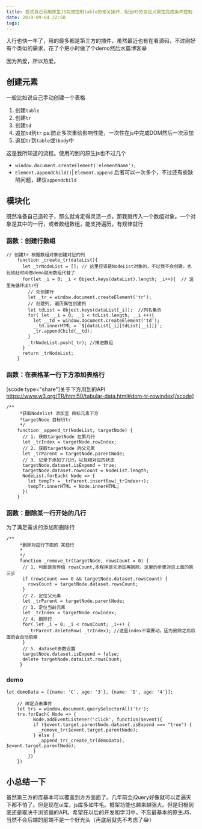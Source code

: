 ```yaml
---
title: 尝试自己调用原生JS完成控制table的相关操作，配合H5的自定义属性完成条件控制
date: 2019-09-04 22:50
tags:
---
```


入行也快一年了，用的最多都是第三方的插件，虽然最近也有在看源码，不过刚好有个类似的需求，花了个把小时做了个demo然后水篇博客😁

因为热爱，所以热爱。

<!--more-->

## 创建元素

一般比如说自己手动创建一个表格

1. 创建`table`
2. 创建`tr`
3. 创建`td`
4. 追加`td`到`tr` ps:防止多次重绘影响性能，一次性在js中完成DOM然后一次添加
5. 追加`tr`到`table`或`tbody`中

这是我所知道的流程。使用的到的原生js也不过几个

- `window.document.createElement('elementName');`
- `Element.appendChild()`| `Element.append` 后者可以一次多个，不过还有些缺陷问题，建议`appendchild`

## 模块化

既然准备自己造轮子，那么就肯定得灵活一点。那我就传入一个数组对象。一个对象是其中的一行，或者数组数组，能支持遍历，有规律就行

### 函数：创建行数组

```
// 创建tr 根据数组对象创建对应的列
    function _create_tr(dataList){
      let _trNodeList = []; // 这里应该是NodeList对象的，不过我不会创建。也比较赶时间做demo就用数组代替了
      for(let _i = 0; _i < Object.keys(dataList).length; _i++){  // 这里先循环出tr行
        // 先创建行
        let _tr = window.document.createElement('tr');
        // 创建列, 遍历属性创建列
        let tdList = Object.keys(dataList[_i]);  //列名集合
        for( let __i = 0; __i < tdList.length; __i ++){
          let __td = window.document.createElement('td');
          __td.innerHTML = `${dataList[_i][tdList[__i]]}`;
          _tr.appendChild(__td);
        }
        _trNodeList.push(_tr); //推进数组
      }
      return _trNodeList;
    }
```

### 函数：在表格某一行下方添加表格行

[scode type="share"]关于下方用到的API https://www.w3.org/TR/html50/tabular-data.html#dom-tr-rowindex[/scode]

```
/**
     *获取Nodelist 添加至 目标元素下方
     *targetNode 目标行tr
     */
    function _append_tr(NodeList, targetNode) {
      // 1. 获取targetNode 在第几行
      let _trIndex = targetNode.rowIndex;
      // 2. 获取targetNode 的父元素
      let _trParent = targetNode.parentNode;
      // 3. 记录下添加了几行，以及相对应的状态
      targetNode.dataset.isExpend = true;
      targetNode.dataset.rowsCount = NodeList.length;
      NodeList.forEach( Node => {
        let tempTr = _trParent.insertRow(_trIndex++);
        tempTr.innerHTML = Node.innerHTML;
      })
    }
```

### 函数：删除某一行开始的几行

为了满足需求的添加和删除行

```
/**
     *删除对应行下面的 某些行
     *
     */
     function _remove_tr(targetNode, rowsCount = 0) {
      // 1. 判断是否传值 rowsCount,本程序是先添加再删除。这里的步骤对应上面的第三步
      if (rowsCount === 0 && targetNode.dataset.rowsCount) {
        rowsCount = targetNode.dataset.rowsCount;
      }
      // 2. 定位父元素
      let _trParent = targetNode.parentNode;
      // 3. 定位当前元素
      let _trIndex = targetNode.rowIndex;
      // 4. 删除行
      for( let _i = 0; _i < rowsCount; _i++) {
        _trParent.deleteRow( _trIndex); //这里index不需要动。因为删除之后后面的会自动前移
      }
      // 5. dataset参数设置
      targetNode.dataset.isExpend = false;
      delete targetNode.dataList.rowsCount;
     }
```

### demo

```
let demoData = [{name: 'C', age: '3'}, {name: 'D', age: '4'}];

    // 绑定点击事件
    let trs = window.document.querySelectorAll('tr');
    trs.forEach( Node => {
          Node.addEventListener('click', function($event){
          if ($event.target.parentNode.dataset.isExpend === "true") {
            _remove_tr($event.target.parentNode);
          } else {
            _append_tr(_create_tr(demoData), $event.target.parentNode);
          }
        })
    })
```

## 小总结一下

虽然第三方的库基本可以覆盖到方方面面了。几年前会jQuery好像就可以走遍天下都不怕了。但是现在ui库，js库多如牛毛。框架功能也越来越强大。但是归根到底还是取决于浏览器的API。希望在以后的开发和学习中。不忘最基本的原生JS，当然不会后端的前端不是一个好光头（再底层就先不考虑了😂）
